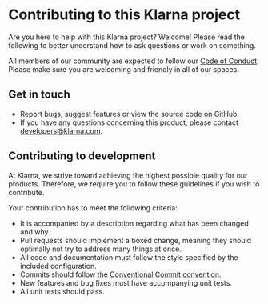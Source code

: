 # Contributing to this Klarna project

Are you here to help with this Klarna project? Welcome! Please read the following to better understand how to ask questions or work on something.

All members of our community are expected to follow our [Code of Conduct](https://github.com/klarna-incubator/.github/blob/main/CODE_OF_CONDUCT.md). Please make sure you are welcoming and friendly in all of our spaces.

## Get in touch

- Report bugs, suggest features or view the source code on GitHub.
- If you have any questions concerning this product, please contact developers@klarna.com.

## Contributing to development

At Klarna, we strive toward achieving the highest possible quality for our
products. Therefore, we require you to follow these guidelines if you wish
to contribute.

Your contribution has to meet the following criteria:

- It is accompanied by a description regarding what has been changed and why.
- Pull requests should implement a boxed change, meaning they should optimally not try to address many things at once.
- All code and documentation must follow the style specified by
  the included configuration.
- Commits should follow the [Conventional Commit convention](https://www.conventionalcommits.org/en/v1.0.0/).
- New features and bug fixes must have accompanying unit tests.
- All unit tests should pass.
